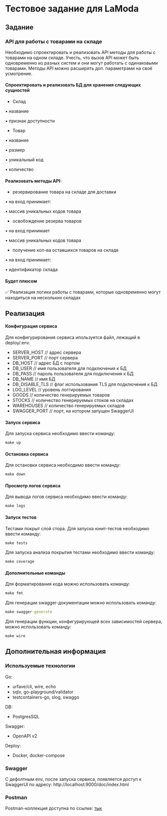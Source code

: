 # Тестовое задание для LaModa 
## Задание
### API для работы с товарами на складе
Необходимо спроектировать и реализовать API методы для работы с товарами на
одном складе. Учесть, что вызов API может быть одновременно из разных систем и они могут работать с одинаковыми товарами. Методы API можно расширять доп. параметрами на своё усмотрение.
#### Спроектировать и реализовать БД для хранения следующих сущностей
-  Склад

• название

• признак доступности
- Товар

• название

• размер

• уникальный код

• количество

#### Реализовать методы API:
- резервирование товара на складе для доставки

• на вход принимает:

• массив уникальных кодов товара

- освобождение резерва товаров

• на вход принимает

• массив уникальных кодов товара

- получение кол-ва оставшихся товаров на складе

• на вход принимает:

• идентификатор склада

#### Будет плюсом
✅ Реализация логики работы с товарами, которые одновременно могут
находиться на нескольких складах

## Реализация
#### Конфигурация сервиса

Для конфигурирования сервиса ипользуется файл, лежащий в deploy/.env.

- SERVER_HOST // адрес сервера 
- SERVER_PORT // порт сервера
- DB_HOST // адрес БД с портом
- DB_USER // имя пользователя для подключения к БД
- DB_PASS // пароль пользователя для подключения к БД
- DB_NAME // имя БД
- DB_DISABLE_TLS // флаг использования TLS для подключения к БД
- LOG_LEVEL // уровень логгирования
- GOODS // количество генерируемых товаров
- STOCKS // количество генерируемых стоков на складах
- WAREHOUSES // количество генерируемых складов
- SWAGGER_PORT // порт, на котором запущен SwaggerUI

#### Запуск сервиса

Для запуска сервиса необходимо ввести команду:

```cmd
make up
```

#### Остановка сервиса

Для остановки сервиса необходимо ввести команду:

```cmd
make down
```
#### Просмотр логов сервиса

Для вывода логов сервиса необходимо ввести команду:

```cmd
make logs
```

#### Запуск тестов
Тестами покрыт слой стора.
Для запуска юнит-тестов необходимо ввести команду:
```cmd
make tests 
```
Для запуска анализа покрытия тестами необходимо ввести команду:
```cmd
make coverage 
```
#### Дополнительные команды
Для форматирования кода можно использовать команду:
```cmd
make fmt 
```
Для генерации swagger-документации можно использовать команду:
```cmd
make swagger-generate 
```
Для генерации функции, конфигурирующей всех зависимостей сервера, можно использовать команду:
```cmd
make wire 
```
## Дополнительная информация

### Используемые технологии
Go: 
- urfave/cli, wire, echo
- sqlx, go-playground/validator
- testcontainers-go, slog, swaggo

DB: 
- PostgresSQL

Swagger: 
- OpenAPI v2

Deploy: 
- Docker, docker-compose

### Swagger
С дефолтным env, после запуска сервиса, появляется доступ к SwaggerUI по адресу:
http://localhost:9000/doc/index.html

### Postman
Postman-коллекция доступна по ссылке: [тык](https://github.com/ArinLin/LaModa_testTask/blob/main/laModa_Inventory%20Hub.postman_collection.json "тык")
